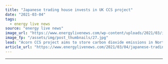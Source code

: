 ```yaml
---
title: "Japanese trading house invests in UK CCS project"
date: "2021-03-04"
tags: 
  - energy live news
source: "energy live news"
image_url: "https://www.energylivenews.com/wp-content/uploads/2021/03/image1ccus_210226_1-e1614852995727.jpg"
image_fp: "/assets/img/post_thumbnails/27.jpg"
lead: "Acorn CCS project aims to store carbon dioxide emissions in North Sea oil and gas reservoirs"
article_url: "https://www.energylivenews.com/2021/03/04/japanese-trading-house-invests-in-uk-ccs-project/"
---
```


---
